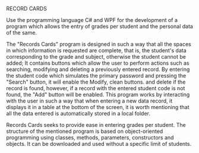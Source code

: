 RECORD CARDS

Use the programming language C# and WPF for the development of a program which allows the entry of grades per student and the personal data of the same.

The "Records Cards" program is designed in such a way that all the spaces in which information is requested are complete, that is, the student's data corresponding to the grade and subject, otherwise the student cannot be added; It contains buttons which allow the user to perform actions such as searching, modifying and deleting a previously entered record. By entering the student code which simulates the primary password and pressing the "Search" button, it will enable the Modify, clean buttons. and delete if the record is found, however, if a record with the entered student code is not found, the "Add" button will be enabled. This program works by interacting with the user in such a way that when entering a new data record, it displays it in a table at the bottom of the screen, it is worth mentioning that all the data entered is automatically stored in a local folder.

Records Cards seeks to provide ease in entering grades per student. The structure of the mentioned program is based on object-oriented programming using classes, methods, parameters, constructors and objects. It can be downloaded and used without a specific limit of students.

